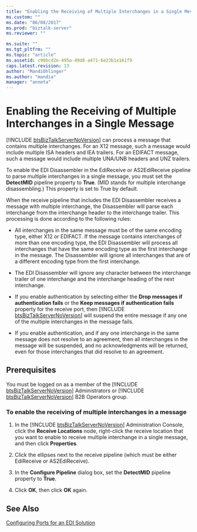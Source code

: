 ```yaml
---
title: "Enabling the Receiving of Multiple Interchanges in a Single Message | Microsoft Docs"
ms.custom: ""
ms.date: "06/08/2017"
ms.prod: "biztalk-server"
ms.reviewer: ""

ms.suite: ""
ms.tgt_pltfrm: ""
ms.topic: "article"
ms.assetid: c98bcd2e-495a-49d8-a471-6e23b1e161f9
caps.latest.revision: 13
author: "MandiOhlinger"
ms.author: "mandia"
manager: "anneta"
---
```

# Enabling the Receiving of Multiple Interchanges in a Single Message
[!INCLUDE [btsBizTalkServerNoVersion](../includes/btsbiztalkservernoversion-md.md)] can process a message that contains multiple interchanges. For an X12 message, such a message would include multiple ISA headers and IEA trailers. For an EDIFACT message, such a message would include multiple UNA/UNB headers and UNZ trailers.  
  
 To enable the EDI Disassembler in the EdiReceive or AS2EdiReceive pipeline to parse multiple interchanges in a single message, you must set the **DetectMID** pipeline property to **True**. (MID stands for multiple interchange disassembling.) This property is set to True by default.  
  
 When the receive pipeline that includes the EDI Disassembler receives a message with multiple interchange, the Disassembler will parse each interchange from the interchange header to the interchange trailer. This processing is done according to the following rules:  
  
- All interchanges in the same message must be of the same encoding type, either X12 or EDIFACT. If the message contains interchanges of more than one encoding type, the EDI Disassembler will process all interchanges that have the same encoding type as the first interchange in the message. The Disassembler will ignore all interchanges that are of a different encoding type from the first interchange.  
  
- The EDI Disassembler will ignore any character between the interchange trailer of one interchange and the interchange heading of the next interchange.  
  
- If you enable authentication by selecting either the <strong>Drop messages if authentication fails</strong> or the <strong>Keep messages if authentication fails</strong> property for the receive port, then [!INCLUDE [btsBizTalkServerNoVersion](../includes/btsbiztalkservernoversion-md.md)] will suspend the entire message if any one of the multiple interchanges in the message fails.  
  
- If you enable authentication, and if any one interchange in the same message does not resolve to an agreement, then all interchanges in the message will be suspended, and no acknowledgments will be returned, even for those interchanges that did resolve to an agreement.  
  
## Prerequisites  
 You must be logged on as a member of the [!INCLUDE [btsBizTalkServerNoVersion](../includes/btsbiztalkservernoversion-md.md)] Administrators or [!INCLUDE [btsBizTalkServerNoVersion](../includes/btsbiztalkservernoversion-md.md)] B2B Operators group.  
  
### To enable the receiving of multiple interchanges in a message  
  
1. In the [!INCLUDE [btsBizTalkServerNoVersion](../includes/btsbiztalkservernoversion-md.md)] Administration Console, click the <strong>Receive Locations</strong> node, right-click the receive location that you want to enable to receive multiple interchange in a single message, and then click <strong>Properties</strong>.  
  
2. Click the ellipses next to the receive pipeline (which must be either EdiReceive or AS2EdiReceive).  
  
3. In the **Configure Pipeline** dialog box, set the **DetectMID** pipeline property to **True**.  
  
4. Click **OK**, then click **OK** again.  
  
## See Also  
 [Configuring Ports for an EDI Solution](../core/configuring-ports-for-an-edi-solution.md)